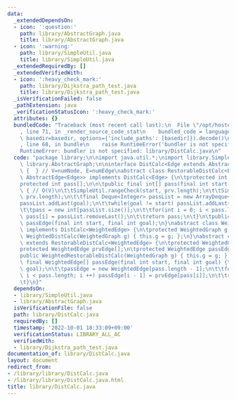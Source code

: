 ```yaml
---
data:
  _extendedDependsOn:
  - icon: ':question:'
    path: library/AbstractGraph.java
    title: library/AbstractGraph.java
  - icon: ':warning:'
    path: library/SimpleUtil.java
    title: library/SimpleUtil.java
  _extendedRequiredBy: []
  _extendedVerifiedWith:
  - icon: ':heavy_check_mark:'
    path: library/Dijkstra_path_test.java
    title: library/Dijkstra_path_test.java
  _isVerificationFailed: false
  _pathExtension: java
  _verificationStatusIcon: ':heavy_check_mark:'
  attributes: {}
  bundledCode: "Traceback (most recent call last):\n  File \"/opt/hostedtoolcache/Python/3.10.7/x64/lib/python3.10/site-packages/onlinejudge_verify/documentation/build.py\"\
    , line 71, in _render_source_code_stat\n    bundled_code = language.bundle(stat.path,\
    \ basedir=basedir, options={'include_paths': [basedir]}).decode()\n  File \"/opt/hostedtoolcache/Python/3.10.7/x64/lib/python3.10/site-packages/onlinejudge_verify/languages/user_defined.py\"\
    , line 68, in bundle\n    raise RuntimeError('bundler is not specified: {}'.format(str(path)))\n\
    RuntimeError: bundler is not specified: library/DistCalc.java\n"
  code: "package library;\n\nimport java.util.*;\nimport library.SimpleUtil;\nimport\
    \ library.AbstractGraph;\n\ninterface DistCalc<Edge extends AbstractEdge<Edge>>\
    \ {  } // V=numNode, E=numEdge\nabstract class RestorableDistCalc<Edge extends\
    \ AbstractEdge<Edge>> implements DistCalc<Edge> {\n\tprotected int prv[];\n\t\
    protected int pass[];\n\n\tpublic final int[] pass(final int start, int goal)\
    \ { // O(V)\n\t\tSimpleUtil.rangeCheck(start, prv.length);\n\t\tSimpleUtil.rangeCheck(goal,\
    \ prv.length);\n\t\tfinal Deque<Integer> passList = new ArrayDeque<>();\n\t\t\
    passList.addLast(goal);\n\t\twhile(goal != start) passList.addLast(goal = prv[goal]);\n\
    \t\tpass = new int[passList.size()];\n\t\tfor(int i = 0; i < pass.length; i ++)\
    \ pass[i] = passList.removeLast();\n\t\treturn pass;\n\t}\n\tpublic abstract Edge[]\
    \ passEdge(final int start, final int goal);\n}\nabstract class WeightedDistCalc\
    \ implements DistCalc<WeightedEdge> {\n\tprotected WeightedGraph g;\n\tpublic\
    \ WeightedDistCalc(WeightedGraph g) { this.g = g; };\n}\nabstract class WeightedRestorableDistCalc\
    \ extends RestorableDistCalc<WeightedEdge> {\n\tprotected WeightedGraph g;\n\t\
    protected WeightedEdge prvEdge[];\n\tprotected WeightedEdge passEdge[];\n\n\t\
    public WeightedRestorableDistCalc(WeightedGraph g) { this.g = g; };\n\n\tpublic\
    \ final WeightedEdge[] passEdge(final int start, final int goal) {\n\t\tpass(start,\
    \ goal);\n\t\tpassEdge = new WeightedEdge[pass.length - 1];\n\t\tfor(int i = 1;\
    \ i < pass.length; i ++) passEdge[i - 1] = prvEdge[pass[i]];\n\t\treturn passEdge;\n\
    \t}\n}"
  dependsOn:
  - library/SimpleUtil.java
  - library/AbstractGraph.java
  isVerificationFile: false
  path: library/DistCalc.java
  requiredBy: []
  timestamp: '2022-10-01 18:33:09+09:00'
  verificationStatus: LIBRARY_ALL_AC
  verifiedWith:
  - library/Dijkstra_path_test.java
documentation_of: library/DistCalc.java
layout: document
redirect_from:
- /library/library/DistCalc.java
- /library/library/DistCalc.java.html
title: library/DistCalc.java
---
```


